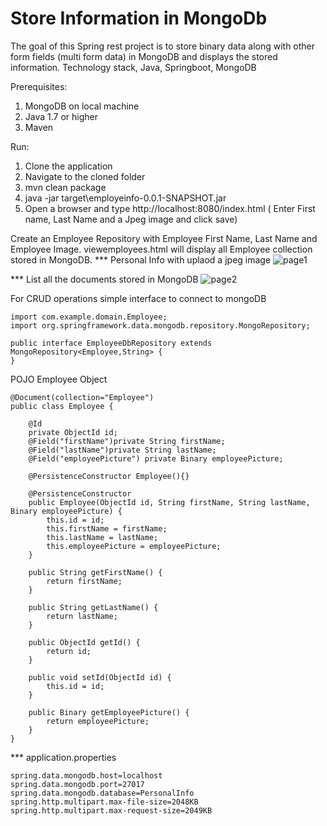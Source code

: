 # Store Information in MongoDb

The goal of this Spring rest project is to store binary data along with other form fields (multi form data) in MongoDB and displays the stored information.
Technology stack, Java, Springboot, MongoDB


Prerequisites:
1. MongoDB on local machine
2. Java 1.7 or higher
3. Maven


Run:
1. Clone the application
2. Navigate to the cloned folder
3. mvn clean package
4. java -jar target\employeinfo-0.0.1-SNAPSHOT.jar
5. Open a browser and type http://localhost:8080/index.html
( Enter First name, Last Name and a Jpeg image and click save)

Create an Employee Repository with Employee First Name, Last Name and Employee Image. viewemployees.html  will display all Employee collection stored in MongoDB.
*** Personal Info with uplaod a jpeg image
![page1](https://cloud.githubusercontent.com/assets/14111135/22045395/a1d20cee-dcdf-11e6-9ae4-5118ba00c22e.PNG)

*** List all the documents stored in MongoDB
![page2](https://cloud.githubusercontent.com/assets/14111135/22045438/d82033fc-dcdf-11e6-9eac-7f0db3039301.PNG)


For CRUD operations simple interface to connect to mongoDB
```
import com.example.domain.Employee;
import org.springframework.data.mongodb.repository.MongoRepository;

public interface EmployeeDbRepository extends MongoRepository<Employee,String> {
}

```

POJO Employee Object
```
@Document(collection="Employee")
public class Employee {

    @Id
    private ObjectId id;
    @Field("firstName")private String firstName;
    @Field("lastName")private String lastName;
    @Field("employeePicture") private Binary employeePicture;

    @PersistenceConstructor Employee(){}

    @PersistenceConstructor
    public Employee(ObjectId id, String firstName, String lastName, Binary employeePicture) {
        this.id = id;
        this.firstName = firstName;
        this.lastName = lastName;
        this.employeePicture = employeePicture;
    }

    public String getFirstName() {
        return firstName;
    }

    public String getLastName() {
        return lastName;
    }

    public ObjectId getId() {
        return id;
    }

    public void setId(ObjectId id) {
        this.id = id;
    }

    public Binary getEmployeePicture() {
        return employeePicture;
    }
}
```

*** application.properties
```
spring.data.mongodb.host=localhost
spring.data.mongodb.port=27017
spring.data.mongodb.database=PersonalInfo
spring.http.multipart.max-file-size=2048KB
spring.http.multipart.max-request-size=2049KB
```





